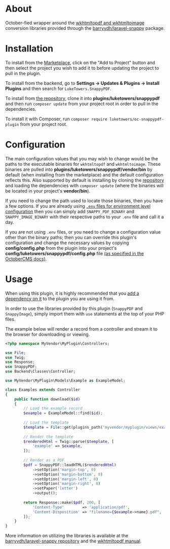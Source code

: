 # About

October-fied wrapper around the [wkhtmltopdf and wkhtmltoimage](https://wkhtmltopdf.org/) conversion libraries provided through the [barryvdh/laravel-snappy](https://github.com/barryvdh/laravel-snappy) package.

# Installation

To install from the [Marketplace](https://octobercms.com/plugin/luketowers-snappypdf), click on the "Add to Project" button and then select the project you wish to add it to before updating the project to pull in the plugin.

To install from the backend, go to **Settings -> Updates & Plugins -> Install Plugins** and then search for `LukeTowers.SnappyPDF`.

To install from [the repository](https://github.com/luketowers/oc-snappypdf-plugin), clone it into **plugins/luketowers/snappypdf** and then run `composer update` from your project root in order to pull in the dependencies.

To install it with Composer, run `composer require luketowers/oc-snappypdf-plugin` from your project root.

# Configuration

The main configuration values that you may wish to change would be the paths to the executable binaries for `wkhtmltopdf` and `wkhtmltoimage`. These binaries are pulled into **plugins/luketowers/snappypdf/vendor/bin** by default (when installing from the marketplace) and the default configuration reflects this. Also supported by default is installing by cloning the [repository](https://github.com/luketowers/oc-snappypdf-plugin) and loading the dependencies with `composer update` (where the binaries will be located in your project's **vendor/bin**).

If you need to change the path used to locate those binaries, then you have a few options. If you are already using [`.env` files for environment level configuration](http://octobercms.com/docs/setup/configuration#environment-config-extended) then you can simply add `SNAPPY_PDF_BINARY` and `SNAPPY_IMAGE_BINARY` with their respective paths to your `.env` file and call it a day. 

If you are not using `.env` files, or you need to change a configuration value other than the binary paths; then you can override this plugin's configuration and change the necessary values by copying **config/config.php** from the plugin into your project's **config/luketowers/snappypdf/config.php** file [(as specified in the OctoberCMS docs)](http://octobercms.com/docs/plugin/settings#file-configuration).

# Usage

When using this plugin, it is highly recommended that you [add a dependency on it](http://octobercms.com/docs/plugin/registration#dependency-definitions) to the plugin you are using it from. 

In order to use the libraries provided by this plugin (`SnappyPDF` and `SnappyImage`), simply import them with `use` statements at the top of your PHP files.

The example below will render a record from a controller and stream it to the browser for downloading or viewing.

```php
<?php namespace MyVendor\MyPlugin\Controllers;

use File;
use Twig;
use Response;
use SnappyPDF;
use Backend\Classes\Controller;

use MyVendor\MyPlugin\Models\Example as ExampleModel;

class Examples extends Controller
{
    public function download($id)
    {
        // Load the example record
        $example = ExampleModel::find($id);
        
        // Load the template
        $template = File::get(plugins_path('myvendor/myplugin/views/example-record-template.htm'));
        
        // Render the template
        $renderedHtml = Twig::parse($template, [
            'example' => $example,
        ]);
        
        // Render as a PDF
        $pdf = SnappyPDF::loadHTML($renderedHtml)
            ->setOption('margin-top', 0)
            ->setOption('margin-bottom', 0)
            ->setOption('margin-left', 0)
            ->setOption('margin-right', 0)
            ->setPaper('letter')
            ->output();
            
        return Response::make($pdf, 200, [
            'Content-Type'        => 'application/pdf',
            'Content-Disposition' => "filename={$example->name}.pdf",
        ]);
    }
}
```
    
More information on utilizing the libraries is available at the [barryvdh/laravel-snappy repository](https://github.com/barryvdh/laravel-snappy#usage) and the [wkhtmltopdf manual](http://wkhtmltopdf.org/usage/wkhtmltopdf.txt).
